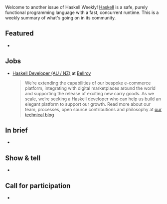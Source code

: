 Welcome to another issue of Haskell Weekly!
[Haskell](https://www.haskell.org) is a safe, purely functional programming language with a fast, concurrent runtime.
This is a weekly summary of what's going on in its community.

## Featured

-

## Jobs

- [Haskell Developer (AU / NZ)](https://bellroy.com/careers/haskell-developer) at [Bellroy](https://bellroy.com)
  > We’re extending the capabilities of our bespoke e-commerce platform, integrating with digital marketplaces around the world and supporting the release of exciting new carry goods. As we scale, we’re seeking a Haskell developer who can help us build an elegant platform to support our growth. Read more about our team, processes, open source contributions and philosophy at [our technical blog](https://exploring-better-ways.bellroy.com)

## In brief

-

## Show & tell

-

## Call for participation

-
